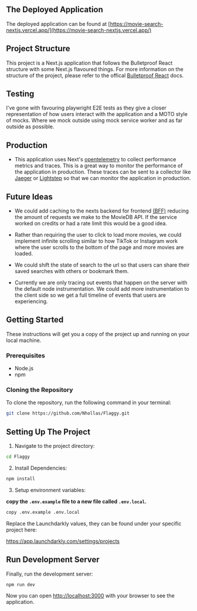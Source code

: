 ## The Deployed Application

The deployed application can be found at [https://movie-search-nextjs.vercel.app/](https://movie-search-nextjs.vercel.app/)

## Project Structure

This project is a Next.js application that follows the Bulletproof React structure with some Next.js flavoured things. For more information on the structure of the project, please refer to the offical [Bulletproof React](https://github.com/alan2207/bulletproof-react) docs.

## Testing

I've gone with favouring playwright E2E tests as they give a closer representation of how users interact with the application and a MOTO style of mocks. Where we mock outside using mock service worker and as far outside as possible.

## Production

- This application uses Next's [opentelemetry](https://nextjs.org/docs/app/building-your-application/optimizing/open-telemetry) to collect performance metrics and traces. This is a great way to monitor the performance of the application in production. These traces can be sent to a collector like [Jaeger](https://www.jaegertracing.io/) or [Lightstep](https://lightstep.com/) so that we can monitor the application in production.

## Future Ideas

- We could add caching to the nexts backend for frontend [(BFF)](https://medium.com/mobilepeople/backend-for-frontend-pattern-why-you-need-to-know-it-46f94ce420b0) reducing the amount of requests we make to the MovieDB API. If the service worked on credits or had a rate limit this would be a good idea.

- Rather than requiring the user to click to load more movies, we could implement infinite scrolling similar to how TikTok or Instagram work where the user scrolls to the bottom of the page and more movies are loaded.

- We could shift the state of search to the url so that users can share their saved searches with others or bookmark them.

- Currently we are only tracing out events that happen on the server with the default node instrumentation. We could add more instrumentation to the client side so we get a full timeline of events that users are experiencing.

## Getting Started

These instructions will get you a copy of the project up and running on your local machine.

### Prerequisites

- Node.js
- npm

### Cloning the Repository

To clone the repository, run the following command in your terminal:

```sh
git clone https://github.com/Nhollas/Flaggy.git
```

## Setting Up The Project

1. Navigate to the project directory:

```bash
cd Flaggy
```

2. Install Dependencies:

```bash
npm install
```

3. Setup environment variables:

**copy the `.env.example` file to a new file called `.env.local`.**

```bash
copy .env.example .env.local
```

Replace the Launchdarkly values, they can be found under your specific project here:

https://app.launchdarkly.com/settings/projects

## Run Development Server

Finally, run the development server:

```bash
npm run dev
```

Now you can open [http://localhost:3000](http://localhost:3000) with your browser to see the application.
